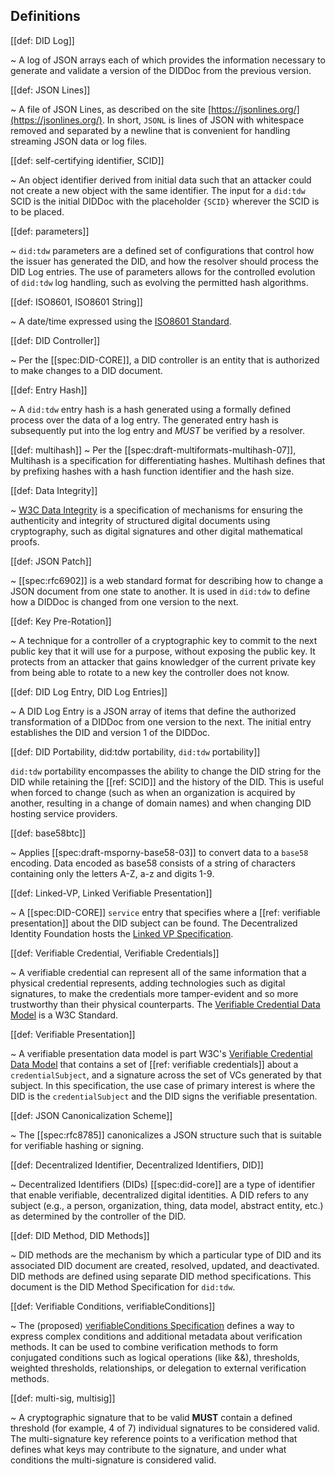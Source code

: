 ## Definitions

[[def: DID Log]]

~ A log of JSON arrays each of which provides the information necessary to
generate and validate a version of the DIDDoc from the previous version.

[[def: JSON Lines]]

~ A file of JSON Lines, as described on the site
[https://jsonlines.org/](https://jsonlines.org/). In short, `JSONL` is lines of JSON with
whitespace removed and separated by a newline that is convenient for handling
streaming JSON data or log files.

[[def: self-certifying identifier, SCID]]

~ An object identifier derived from initial data such that an attacker could not
create a new object with the same identifier. The input for a `did:tdw` SCID is
the initial DIDDoc with the placeholder `{SCID}` wherever the SCID is to be
placed.

[[def: parameters]]

~ `did:tdw` parameters are a defined set of configurations that control how the
issuer has generated the DID, and how the resolver should process the DID Log
entries. The use of parameters allows for the controlled evolution of `did:tdw`
log handling, such as evolving the permitted hash algorithms.

[[def: ISO8601, ISO8601 String]]

~ A date/time expressed using the [ISO8601
Standard](https://en.wikipedia.org/wiki/ISO_8601).

[[def: DID Controller]]

~ Per the [[spec:DID-CORE]], a DID controller is an entity that is authorized to
make changes to a DID document.

[[def: Entry Hash]]

~ A `did:tdw` entry hash is a hash generated using a formally defined process over
the data of a log entry. The generated entry hash is subsequently put into the
log entry and *MUST* be verified by a resolver.

[[def: multihash]]
~ Per the [[spec:draft-multiformats-multihash-07]], Multihash is a specification for differentiating hashes. Multihash defines that by prefixing hashes with a hash function identifier and the hash size.

[[def: Data Integrity]]

~ [W3C Data
Integrity](https://www.w3.org/community/reports/credentials/CG-FINAL-data-integrity-20220722/)
is a specification of mechanisms for ensuring the authenticity and integrity of
structured digital documents using cryptography, such as digital signatures and
other digital mathematical proofs.

[[def: JSON Patch]]

~ [[spec:rfc6902]] is a web
standard format for describing how to change a JSON document from one state to
another. It is used in `did:tdw` to define how a DIDDoc is changed from one
version to the next.

[[def: Key Pre-Rotation]]

~ A technique for a controller of a cryptographic key to commit to the next public
key that it will use for a purpose, without exposing the public key. It protects
from an attacker that gains knowledger of the current private key from being
able to rotate to a new key the controller does not know.

[[def: DID Log Entry, DID Log Entries]]

~ A DID Log Entry is a JSON array of items that define the authorized
transformation of a DIDDoc from one version to the next. The initial entry
establishes the DID and version 1 of the DIDDoc.

[[def: DID Portability, did:tdw portability, `did:tdw` portability]]

`did:tdw` portability encompasses the ability to change the DID string for the
DID while retaining the [[ref: SCID]] and the history of the DID. This is useful
when forced to change (such as when an organization is acquired by another,
resulting in a change of domain names) and when changing DID hosting service
providers.

[[def: base58btc]]

~ Applies [[spec:draft-msporny-base58-03]] to convert
data to a `base58` encoding. Data encoded as
base58 consists of a string of characters containing only the letters A-Z, a-z and
digits 1-9.

[[def: Linked-VP, Linked Verifiable Presentation]]

~ A [[spec:DID-CORE]] `service` entry that specifies where a [[ref: verifiable presentation]] about the
DID subject can be found. The Decentralized Identity Foundation hosts the [Linked VP Specification](https://identity.foundation/linked-vp/).

[[def: Verifiable Credential, Verifiable Credentials]]

~ A verifiable credential can represent all of the same information that a physical credential represents, adding technologies such as digital signatures, to make the credentials more tamper-evident and so more trustworthy than their physical counterparts. The [Verifiable Credential Data Model](https://www.w3.org/TR/vc-data-model/) is a W3C Standard.

[[def: Verifiable Presentation]]

~ A verifiable presentation data model is part W3C's [Verifiable Credential Data
Model](https://www.w3.org/TR/vc-data-model/) that contains a set of [[ref:
verifiable credentials]] about a `credentialSubject`, and a signature across the
set of VCs generated by that subject. In this specification, the use case of
primary interest is where the DID is the `credentialSubject` and the DID signs
the verifiable presentation.

[[def: JSON Canonicalization Scheme]]

~ The [[spec:rfc8785]] canonicalizes a JSON
structure such that is suitable for verifiable hashing or signing.

[[def: Decentralized Identifier, Decentralized Identifiers, DID]]

~ Decentralized Identifiers (DIDs) [[spec:did-core]] are a type of identifier that enable
verifiable, decentralized digital identities. A DID refers to any subject (e.g.,
a person, organization, thing, data model, abstract entity, etc.) as determined
by the controller of the DID.

[[def: DID Method, DID Methods]]

~ DID methods are the mechanism by which a particular type of DID and its
associated DID document are created, resolved, updated, and deactivated. DID
methods are defined using separate DID method specifications. This document is
the DID Method Specification for `did:tdw`.

[[def: Verifiable Conditions, verifiableConditions]]

~ The (proposed) [verifiableConditions
Specification](https://github.com/w3c-ccg/verifiable-conditions) defines a way
to express complex conditions and additional metadata about verification
methods. It can be used to combine verification methods to form conjugated
conditions such as logical operations (like &&), thresholds, weighted
thresholds, relationships, or delegation to external verification methods.

[[def: multi-sig, multisig]]

~ A cryptographic signature that to be valid **MUST** contain a defined threshold
(for example, 4 of 7) individual signatures to be considered valid. The
multi-signature key reference points to a verification method that defines what
keys may contribute to the signature, and under what conditions the
multi-signature is considered valid.
